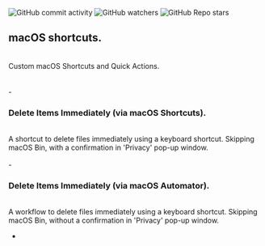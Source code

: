 ![GitHub commit activity](https://img.shields.io/github/commit-activity/m/heartshapedbox/macos-tweaks?color=5955E8&label=commits)
![GitHub watchers](https://img.shields.io/github/watchers/heartshapedbox/macos-tweaks?color=5955E8&logo=github)
![GitHub Repo stars](https://img.shields.io/github/stars/heartshapedbox/macos-tweaks?color=5955E8&logo=github)

## macOS shortcuts.
<br/>
Custom macOS Shortcuts and Quick Actions.
<br/>
<br/>
<br/>
-

### Delete Items Immediately (via macOS Shortcuts).
<br/>
A shortcut to delete files immediately using a keyboard shortcut. Skipping macOS Bin, with a confirmation in 'Privacy' pop-up window.
<br/>
<br/>
-

### Delete Items Immediately (via macOS Automator).
<br/>
A workflow to delete files immediately using a keyboard shortcut. Skipping macOS Bin, without a confirmation in 'Privacy' pop-up window.

-
